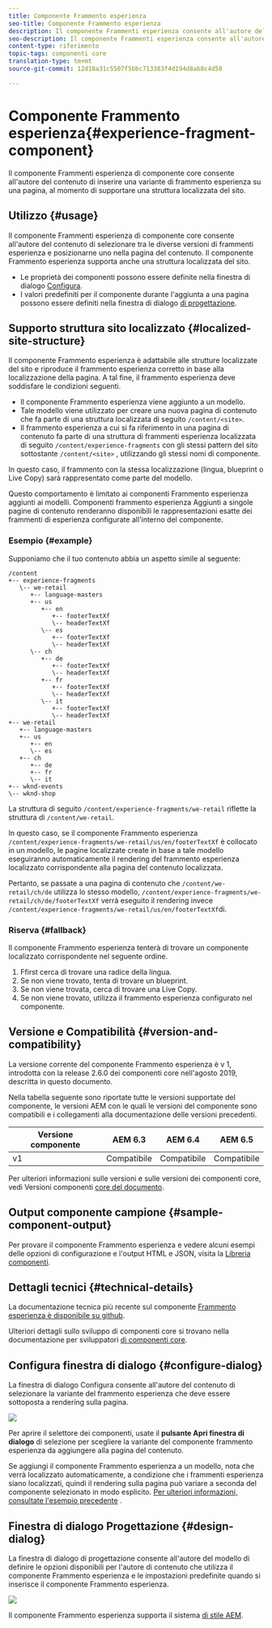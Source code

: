 ```yaml
---
title: Componente Frammento esperienza
seo-title: Componente Frammento esperienza
description: Il componente Frammenti esperienza consente all'autore del contenuto di aggiungere una variante di frammento esperienza a una pagina.
seo-description: Il componente Frammenti esperienza consente all'autore del contenuto di aggiungere una variante di frammento esperienza a una pagina.
content-type: riferimento
topic-tags: componenti core
translation-type: tm+mt
source-git-commit: 12d18a31c5507f5bbc713383f4d194d8ab8c4d58

---
```



# Componente Frammento esperienza{#experience-fragment-component}

Il componente Frammenti esperienza di componente core consente all'autore del contenuto di inserire una variante di frammento esperienza su una pagina, al momento di supportare una struttura localizzata del sito.

## Utilizzo {#usage}

Il componente Frammenti esperienza di componente core consente all'autore del contenuto di selezionare tra le diverse versioni di frammenti esperienza e posizionarne uno nella pagina del contenuto. Il componente Frammento esperienza supporta anche una struttura localizzata del sito.

* Le proprietà dei componenti possono essere definite nella finestra di dialogo [Configura](#configure-dialog).
* I valori predefiniti per il componente durante l'aggiunta a una pagina possono essere definiti nella finestra di dialogo [di progettazione](#design-dialog).

## Supporto struttura sito localizzato {#localized-site-structure}

Il componente Frammento esperienza è adattabile alle strutture localizzate del sito e riproduce il frammento esperienza corretto in base alla localizzazione della pagina. A tal fine, il frammento esperienza deve soddisfare le condizioni seguenti.

* Il componente Frammento esperienza viene aggiunto a un modello.
* Tale modello viene utilizzato per creare una nuova pagina di contenuto che fa parte di una struttura localizzata di seguito `/content/<site>`.
* Il frammento esperienza a cui si fa riferimento in una pagina di contenuto fa parte di una struttura di frammenti esperienza localizzata di seguito `/content/experience-fragments` con gli stessi pattern del sito sottostante `/content/<site>` , utilizzando gli stessi nomi di componente.

In questo caso, il frammento con la stessa localizzazione (lingua, blueprint o Live Copy) sarà rappresentato come parte del modello.

Questo comportamento è limitato ai componenti Frammento esperienza aggiunti ai modelli. Componenti frammento esperienza Aggiunti a singole pagine di contenuto renderanno disponibili le rappresentazioni esatte dei frammenti di esperienza configurate all'interno del componente.

### Esempio {#example}

Supponiamo che il tuo contenuto abbia un aspetto simile al seguente:

```
/content
+-- experience-fragments
   \-- we-retail
      +-- language-masters
      +-- us
         +-- en
            +-- footerTextXf
            \-- headerTextXf
         \-- es
            +-- footerTextXf
            \-- headerTextXf
      \-- ch
         +-- de
            +-- footerTextXf
            \-- headerTextXf
         +-- fr
            +-- footerTextXf
            \-- headerTextXf
         \-- it
            +-- footerTextXf
            \-- headerTextXf
+-- we-retail
   +-- language-masters
   +-- us
      +-- en
      \-- es
   +-- ch
      +-- de
      +-- fr
      \-- it
+-- wknd-events
\-- wknd-shop
```

La struttura di seguito `/content/experience-fragments/we-retail` riflette la struttura di `/content/we-retail`.

In questo caso, se il componente Frammento esperienza `/content/experience-fragments/we-retail/us/en/footerTextXf` è collocato in un modello, le pagine localizzate create in base a tale modello eseguiranno automaticamente il rendering del frammento esperienza localizzato corrispondente alla pagina del contenuto localizzata.

Pertanto, se passate a una pagina di contenuto che `/content/we-retail/ch/de` utilizza lo stesso modello, `/content/experience-fragments/we-retail/ch/de/footerTextXf` verrà eseguito il rendering invece `/content/experience-fragments/we-retail/us/en/footerTextXf`di.

### Riserva {#fallback}

Il componente Frammento esperienza tenterà di trovare un componente localizzato corrispondente nel seguente ordine.

1. Ffirst cerca di trovare una radice della lingua.
1. Se non viene trovato, tenta di trovare un blueprint.
1. Se non viene trovata, cerca di trovare una Live Copy.
1. Se non viene trovato, utilizza il frammento esperienza configurato nel componente.

## Versione e Compatibilità {#version-and-compatibility}

La versione corrente del componente Frammento esperienza è v 1, introdotta con la release 2.6.0 dei componenti core nell'agosto 2019, descritta in questo documento.

Nella tabella seguente sono riportate tutte le versioni supportate del componente, le versioni AEM con le quali le versioni del componente sono compatibili e i collegamenti alla documentazione delle versioni precedenti.

| Versione componente | AEM 6.3 | AEM 6.4 | AEM 6.5 |
|--- |--- |--- |---|
| v1 | Compatibile | Compatibile | Compatibile |

Per ulteriori informazioni sulle versioni e sulle versioni dei componenti core, vedi Versioni componenti [core del documento](versions.md).

## Output componente campione {#sample-component-output}

Per provare il componente Frammento esperienza e vedere alcuni esempi delle opzioni di configurazione e l'output HTML e JSON, visita la [Libreria componenti](http://opensource.adobe.com/aem-core-wcm-components/library/experience-fragment.html).

## Dettagli tecnici {#technical-details}

La documentazione tecnica più recente sul componente [Frammento esperienza è disponibile su github](https://github.com/adobe/aem-core-wcm-components/tree/master/content/src/content/jcr_root/apps/core/wcm/components/experience-fragment/v1/experience-fragment).

Ulteriori dettagli sullo sviluppo di componenti core si trovano nella documentazione per sviluppatori [di componenti core](developing.md).

## Configura finestra di dialogo {#configure-dialog}

La finestra di dialogo Configura consente all'autore del contenuto di selezionare la variante del frammento esperienza che deve essere sottoposta a rendering sulla pagina.

![](assets/screen-shot-2019-08-23-10.49.21.png)

Per aprire il selettore dei componenti, usate il **pulsante Apri finestra di dialogo** di selezione per scegliere la variante del componente frammento esperienza da aggiungere alla pagina del contenuto.

Se aggiungi il componente Frammento esperienza a un modello, nota che verrà localizzato automaticamente, a condizione che i frammenti esperienza siano localizzati, quindi il rendering sulla pagina può variare a seconda del componente selezionato in modo esplicito. [Per ulteriori informazioni, consultate l'esempio precedente](#example) .

## Finestra di dialogo Progettazione {#design-dialog}

La finestra di dialogo di progettazione consente all'autore del modello di definire le opzioni disponibili per l'autore di contenuto che utilizza il componente Frammento esperienza e le impostazioni predefinite quando si inserisce il componente Frammento esperienza.

![](assets/screen-shot-2019-08-23-10.48.36.png)

Il componente Frammento esperienza supporta il sistema [di stile AEM](authoring.md#component-styling).
